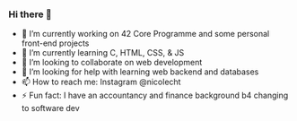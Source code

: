 ### Hi there 👋

- 🔭 I’m currently working on 42 Core Programme and some personal front-end projects
- 🌱 I’m currently learning C, HTML, CSS, & JS
- 👯 I’m looking to collaborate on web development
- 🤔 I’m looking for help with learning web backend and databases 
- 📫 How to reach me: Instagram @nicolecht
- ⚡ Fun fact: I have an accountancy and finance background b4 changing to software dev
